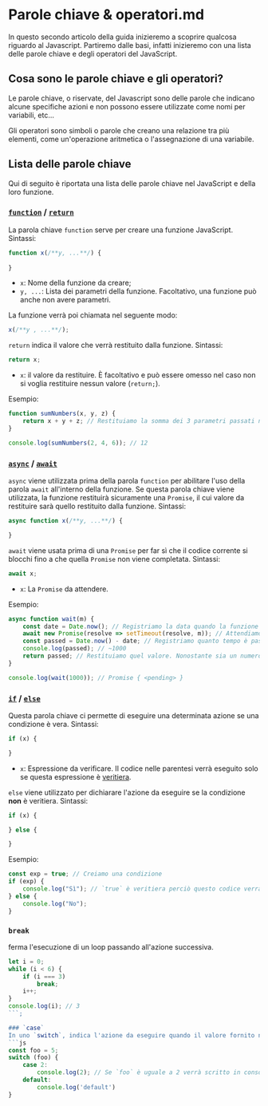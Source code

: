 # Parole chiave & operatori.md

In questo secondo articolo della guida inizieremo a scoprire qualcosa riguardo al Javascript.
Partiremo dalle basi, infatti inizieremo con una lista delle parole chiave e degli operatori del JavaScript.

## Cosa sono le parole chiave e gli operatori?

Le parole chiave, o riservate, del Javascript sono delle parole che indicano alcune specifiche azioni e non possono essere utilizzate come nomi per variabili, etc...

Gli operatori sono simboli o parole che creano una relazione tra più elementi, come un'operazione aritmetica o l'assegnazione di una variabile.

## Lista delle parole chiave

Qui di seguito è riportata una lista delle parole chiave nel JavaScript e della loro funzione.

### [`function`](https://developer.mozilla.org/en-US/docs/Web/JavaScript/Reference/Statements/function) / [`return`](https://developer.mozilla.org/en-US/docs/Web/JavaScript/Reference/Statements/return)
La parola chiave `function` serve per creare una funzione JavaScript.
Sintassi:
```js
function x(/**y, ...**/) {
    
}
```
- `x`: Nome della funzione da creare;
- `y, ...`: Lista dei parametri della funzione. Facoltativo, una funzione può anche non avere parametri.

La funzione verrà poi chiamata nel seguente modo:
```js
x(/**y , ...**/);
```

`return` indica il valore che verrà restituito dalla funzione.
Sintassi:
```js
return x;
```
- `x`: il valore da restituire. È facoltativo e può essere omesso nel caso non si voglia restituire nessun valore (`return;`).

Esempio:
```js
function sumNumbers(x, y, z) {
    return x + y + z; // Restituiamo la somma dei 3 parametri passati nella funzione
}

console.log(sumNumbers(2, 4, 6)); // 12
```

### [`async`](https://developer.mozilla.org/en-US/docs/Web/JavaScript/Reference/Statements/async_function) / [`await`](https://developer.mozilla.org/en-US/docs/Web/JavaScript/Reference/Operators/await)
`async` viene utilizzata prima della parola `function` per abilitare l'uso della parola `await` all'interno della funzione.
Se questa parola chiave viene utilizzata, la funzione restituirà sicuramente una `Promise`, il cui valore da restituire sarà quello restituito dalla funzione.
Sintassi:
```js
async function x(/**y, ...**/) {

}
```

`await` viene usata prima di una `Promise` per far sì che il codice corrente si blocchi fino a che quella `Promise` non viene completata.
Sintassi:
```js
await x;
```
- `x`: La `Promise` da attendere.

Esempio:
```js
async function wait(m) {
    const date = Date.now(); // Registriamo la data quando la funzione viene chiamata
    await new Promise(resolve => setTimeout(resolve, m)); // Attendiamo tanti millisecondi quanti ne sono stati passati come parametro `m` nella funzione
    const passed = Date.now() - date; // Registriamo quanto tempo è passato da quando la funzione è stata chiamata
    console.log(passed); // ~1000
    return passed; // Restituiamo quel valore. Nonostante sia un numero la funzione restituirà una `Promise` poiché abbiamo utilizzato la parola `async`
}

console.log(wait(1000)); // Promise { <pending> }
```

### [`if`](https://developer.mozilla.org/en-US/docs/Web/JavaScript/Reference/Statements/if...else) / [`else`](https://developer.mozilla.org/en-US/docs/Web/JavaScript/Reference/Statements/if...else)
Questa parola chiave ci permette di eseguire una determinata azione se una condizione è vera.
Sintassi:
```js
if (x) {

}
```
- `x`: Espressione da verificare. Il codice nelle parentesi verrà eseguito solo se questa espressione è [veritiera](https://developer.mozilla.org/en-US/docs/Glossary/Truthy).

`else` viene utilizzato per dichiarare l'azione da eseguire se la condizione **non** è veritiera.
Sintassi:
```js
if (x) {

} else {

}
```

Esempio:
```js
const exp = true; // Creiamo una condizione
if (exp) {
    console.log("Sì"); // `true` è veritiera perciò questo codice verrà eseguito e il successivo verrà ignorato
} else {
    console.log("No");
}
```

### `break`
ferma l'esecuzione di un loop passando all'azione successiva.
```js
let i = 0;
while (i < 6) {
    if (i === 3)
        break;
    i++; 
}
console.log(i); // 3
```;

### `case`
In uno `switch`, indica l'azione da eseguire quando il valore fornito nello switch è uguale a `x`.
```js
const foo = 5;
switch (foo) {
    case 2:
        console.log(2); // Se `foo` è uguale a 2 verrà scritto in console        break;
    default:
        console.log('default')
}
```
